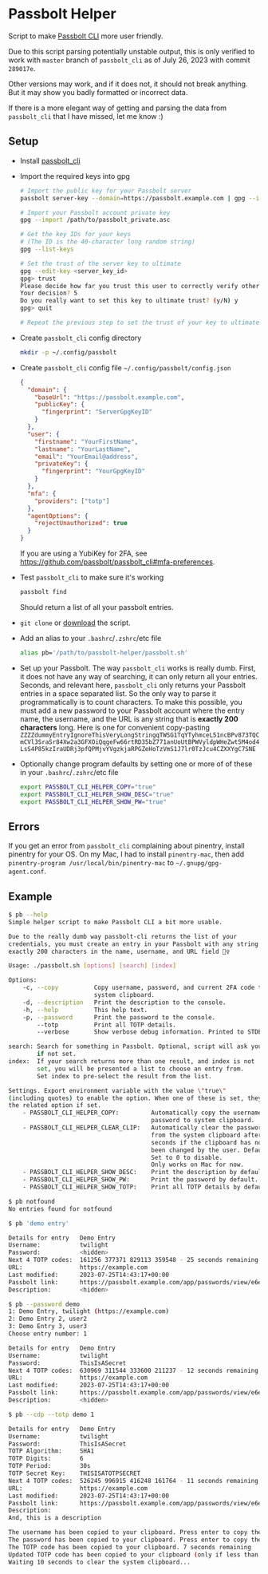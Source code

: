 # Passbolt Helper

<!--
Script to make Passbolt CLI more user friendly.
Copyright (C) 2023  Twilight Sparkle

This program is free software: you can redistribute it and/or modify
it under the terms of the GNU Affero General Public License as published
by the Free Software Foundation, either version 3 of the License, or
(at your option) any later version.

This program is distributed in the hope that it will be useful,
but WITHOUT ANY WARRANTY; without even the implied warranty of
MERCHANTABILITY or FITNESS FOR A PARTICULAR PURPOSE.  See the
GNU Affero General Public License for more details.

You should have received a copy of the GNU Affero General Public License
along with this program.  If not, see <https://www.gnu.org/licenses/>.
-->

Script to make [Passbolt CLI](https://github.com/passbolt/passbolt_cli) more user friendly.

Due to this script parsing potentially unstable output, this is only verified to work with `master` branch of
`passbolt_cli` as of July 26, 2023 with commit `289017e`.

Other versions may work, and if it does not, it should not break anything. But it may show you badly formatted or
incorrect data.

If there is a more elegant way of getting and parsing the data from `passbolt_cli` that I have missed, let me know :)

## Setup

- Install [passbolt_cli](https://github.com/passbolt/passbolt_cli)
- Import the required keys into gpg

  ```bash
  # Import the public key for your Passbolt server
  passbolt server-key --domain=https://passbolt.example.com | gpg --import

  # Import your Passbolt account private key
  gpg --import /path/to/passbolt_private.asc

  # Get the key IDs for your keys
  # (The ID is the 40-character long random string)
  gpg --list-keys

  # Set the trust of the server key to ultimate
  gpg --edit-key <server_key_id>
  gpg> trust
  Please decide how far you trust this user to correctly verify other users keys
  Your decision? 5
  Do you really want to set this key to ultimate trust? (y/N) y
  gpg> quit

  # Repeat the previous step to set the trust of your key to ultimate
  ```

- Create `passbolt_cli` config directory

  ```bash
  mkdir -p ~/.config/passbolt
  ```

- Create `passbolt_cli` config file `~/.config/passbolt/config.json`

  ```json
  {
    "domain": {
      "baseUrl": "https://passbolt.example.com",
      "publicKey": {
        "fingerprint": "ServerGpgKeyID"
      }
    },
    "user": {
      "firstname": "YourFirstName",
      "lastname": "YourLastName",
      "email": "YourEmail@address",
      "privateKey": {
        "fingerprint": "YourGpgKeyID"
      }
    },
    "mfa": {
      "providers": ["totp"]
    },
    "agentOptions": {
      "rejectUnauthorized": true
    }
  }
  ```

  If you are using a YubiKey for 2FA, see <https://github.com/passbolt/passbolt_cli#mfa-preferences>.

- Test `passbolt_cli` to make sure it's working

  ```bash
  passbolt find
  ```

  Should return a list of all your passbolt entries.

- `git clone` or
  <a href="https://raw.githubusercontent.com/Twi1ightSparkle/passbolt-helper/main/passbolt.sh" download>download</a>
  the script.
- Add an alias to your `.bashrc`/`.zshrc`/etc file

  ```bash
  alias pb='/path/to/passbolt-helper/passbolt.sh'
  ```

- Set up your Passbolt. The way `passbolt_cli` works is really dumb. First, it does not have any way of searching, it
  can only return all your entries. Seconds, and relevant here, `passbolt_cli` only returns your Passbolt entries in a
  space separated list. So the only way to parse it programmatically is to count characters. To make this possible, you
  must add a new password to your Passbolt account where the entry name, the username, and the URL is any string that is
  **exactly 200 characters** long. Here is one for convenient copy-pasting
  `ZZZZdummyEntryIgnoreThisVeryLongStringqTWSG1TqYTyhmceL51ncBPv873TQCmCVl3SraSr84Xw2a3GFXOiQqgeFw66rtRD35bZ771anUoUtBPWVyldpWHeZwt5M4od4LsS4P85kzIraUDRj3pfQPMjvYVgzkjaRPGZeHoTzVmS1J7lr0TzJcu4CZXXYgC7SNE`

- Optionally change program defaults by setting one or more of of these in your `.bashrc`/`.zshrc`/etc file

  ```bash
  export PASSBOLT_CLI_HELPER_COPY="true"
  export PASSBOLT_CLI_HELPER_SHOW_DESC="true"
  export PASSBOLT_CLI_HELPER_SHOW_PW="true"
  ```

## Errors

If you get an error from `passbolt_cli` complaining about pinentry, install pinentry for your OS. On my Mac, I had to
install `pinentry-mac`, then add `pinentry-program /usr/local/bin/pinentry-mac` to `~/.gnupg/gpg-agent.conf`.

## Example

```bash
$ pb --help
Simple helper script to make Passbolt CLI a bit more usable.

Due to the really dumb way passbolt-cli returns the list of your
credentials, you must create an entry in your Passbolt with any string of
exactly 200 characters in the name, username, and URL field 🤦‍♀️

Usage: ./passbolt.sh [options] [search] [index]

Options:
    -c, --copy          Copy username, password, and current 2FA code to the
                        system clipboard.
    -d, --description   Print the description to the console.
    -h, --help          This help text.
    -p, --password      Print the password to the console.
        --totp          Print all TOTP details.
        --verbose       Show verbose debug information. Printed to STDERR.

search: Search for something in Passbolt. Optional, script will ask you
        if not set.
index:  If your search returns more than one result, and index is not
        set, you will be presented a list to choose an entry from.
        Set index to pre-select the result from the list.

Settings. Export environment variable with the value \"true\"
(including quotes) to enable the option. When one of these is set, they negate
the related option if set.
    - PASSBOLT_CLI_HELPER_COPY:         Automatically copy the username and
                                        password to system clipboard.
    - PASSBOLT_CLI_HELPER_CLEAR_CLIP:   Automatically clear the password or TOTP
                                        from the system clipboard after N
                                        seconds if the clipboard has not since
                                        been changed by the user. Default 10.
                                        Set to 0 to disable.
                                        Only works on Mac for now.
    - PASSBOLT_CLI_HELPER_SHOW_DESC:    Print the description by default.
    - PASSBOLT_CLI_HELPER_SHOW_PW:      Print the password by default.
    - PASSBOLT_CLI_HELPER_SHOW_TOTP:    Print all TOTP details by default.

$ pb notfound
No entries found for notfound

$ pb 'demo entry'

Details for entry   Demo Entry
Username:           twilight
Password:           <hidden>
Next 4 TOTP codes:  161256 377371 829113 359548 - 25 seconds remaining
URL:                https://example.com
Last modified:      2023-07-25T14:43:17+00:00
Passbolt link:      https://passbolt.example.com/app/passwords/view/e6e04cba-9ba2-4965-8425-cce7b7003a0f
Description:        <hidden>

$ pb --password demo
1: Demo Entry, twilight (https://example.com)
2: Demo Entry 2, user2
3: Demo Entry 3, user3
Choose entry number: 1

Details for entry   Demo Entry
Username:           twilight
Password:           ThisIsASecret
Next 4 TOTP codes:  630969 311544 333600 211237 - 12 seconds remaining
URL:                https://example.com
Last modified:      2023-07-25T14:43:17+00:00
Passbolt link:      https://passbolt.example.com/app/passwords/view/e6e04cba-9ba2-4965-8425-cce7b7003a0f
Description:        <hidden>

$ pb --cdp --totp demo 1

Details for entry   Demo Entry
Username:           twilight
Password:           ThisIsASecret
TOTP Algorithm:     SHA1
TOTP Digits:        6
TOTP Period:        30s
TOTP Secret Key:    THISISATOTPSECRET
Next 4 TOTP codes:  526245 996915 416248 161764 - 11 seconds remaining
URL:                https://example.com
Last modified:      2023-07-25T14:43:17+00:00
Passbolt link:      https://passbolt.example.com/app/passwords/view/e6e04cba-9ba2-4965-8425-cce7b7003a0f
Description:
And, this is a description

The username has been copied to your clipboard. Press enter to copy the password
The password has been copied to your clipboard. Press enter to copy the TOTP
The TOTP code has been copied to your clipboard. 7 seconds remaining
Updated TOTP code has been copied to your clipboard (only if less than 10 seconds remaining on the first code)
Waiting 10 seconds to clear the system clipboard...
```
